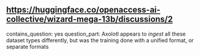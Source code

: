 ## https://huggingface.co/openaccess-ai-collective/wizard-mega-13b/discussions/2

contains_question: yes
question_part: Axolotl appears to *ingest* all these dataset types differently, but was the training done with a unified format, or separate formats